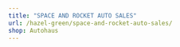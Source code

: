 ```yaml
---
title: "SPACE AND ROCKET AUTO SALES"
url: /hazel-green/space-and-rocket-auto-sales/
shop: Autohaus
---
```

